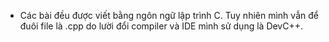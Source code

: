 - Các bài đều được viết bằng ngôn ngữ lập trình C. Tuy nhiên mình vẫn để đuôi file là .cpp do lười đổi compiler và IDE mình sử dụng là DevC++.